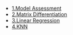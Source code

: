 - [1.Model Assessment](/ai/machine-learning/1-Model-Assessment.md)
- [2.Matrix Differentiation](/ai/machine-learning/2-Matrix-Differentiation.md)
- [3.Linear Regression](/ai/machine-learning/3-Linear-Regression.md)
- [4.KNN](/ai/machine-learning/4-KNN.md)
